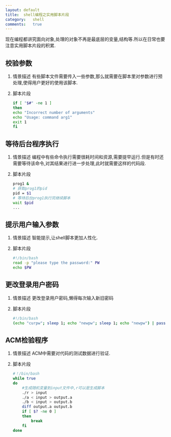```yaml
---
layout:	default
title:	shell编程之实用脚本片段
category:	shell
comments:	true
---
```

现在编程都讲究面向对象,处理的对象不再是最底层的变量,结构等.所以在日常也要注意实用脚本片段的积累.



## 校验参数

1. 情景描述
	有些脚本文件需要传入一些参数,那么就需要在脚本里对参数进行预处理,使得用户更好的使用该脚本.
2. 脚本片段

	```bash
	if [ "$#" -ne 1 ]
	then
	echo "Incorrect number of arguments"
	echo "Usage: command arg1"
	exit 1
	fi
	```

## 等待后台程序执行

1. 情景描述
	编程中有些命令执行需要很耗时间和资源,需要提早运行.但是有时还需要等待该命令,对其结果进行进一步处理,此时就需要这样的代码段.
2. 脚本片段

	```bash
	prog1 &
	# 获取prog1的pid
	pid = $1
	# 等待后台prog1执行完继续脚本
	wait $pid
	...
	```

## 提示用户输入参数

1. 情景描述
	智能提示,让shell脚本更加人性化.
2. 脚本片段

	```bash
	#!/bin/bash	
	read -p "please type the password:" PW
	echo $PW
	```

## 更改登录用户密码

1. 情景描述
	更改登录用户密码,懒得每次输入新旧密码
2. 脚本片段

	```bash
	#!/bin/bash
	(echo "curpw"; sleep 1; echo "newpw"; sleep 1; echo "newpw") | passwd
	```
	
## ACM检验程序

1. 情景描述
	ACM中需要对代码的测试数据进行验证.
2. 脚本片段

	```bash
	#！/bin/bash
	while true
	do
		#生成随机变量到input文件中,r可以是生成脚本
		./r > input
		./a < input > output.a
		./b < input > output.b
		diff output.a output.b
		if [ $? -ne 0 ]
		then
			break
		fi
	done
